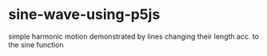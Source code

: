 # sine-wave-using-p5js
simple harmonic motion demonstrated by lines changing their length acc. to the sine function
